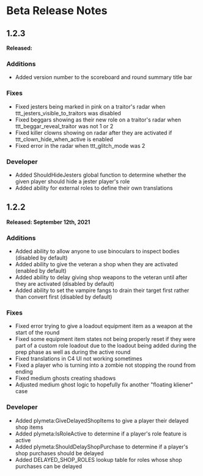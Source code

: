 # Beta Release Notes

## 1.2.3
**Released:**

### Additions
- Added version number to the scoreboard and round summary title bar

### Fixes
- Fixed jesters being marked in pink on a traitor's radar when ttt_jesters_visible_to_traitors was disabled
- Fixed beggars showing as their new role on a traitor's radar when ttt_beggar_reveal_traitor was not 1 or 2
- Fixed killer clowns showing on radar after they are activated if ttt_clown_hide_when_active is enabled
- Fixed error in the radar when ttt_glitch_mode was 2

### Developer
- Added ShouldHideJesters global function to determine whether the given player should hide a jester player's role
- Added ability for external roles to define their own translations

## 1.2.2
**Released: September 12th, 2021**

### Additions
- Added ability to allow anyone to use binoculars to inspect bodies (disabled by default)
- Added ability to give the veteran a shop when they are activated (enabled by default)
- Added ability to delay giving shop weapons to the veteran until after they are activated (disabled by default)
- Added ability to set the vampire fangs to drain their target first rather than convert first (disabled by default)

### Fixes
- Fixed error trying to give a loadout equipment item as a weapon at the start of the round
- Fixed some equipment item states not being properly reset if they were part of a custom role loadout due to the loadout being added during the prep phase as well as during the active round
- Fixed translations in C4 UI not working sometimes
- Fixed a player who is turning into a zombie not stopping the round from ending
- Fixed medium ghosts creating shadows
- Adjusted medium ghost logic to hopefully fix another "floating kliener" case

### Developer
- Added plymeta:GiveDelayedShopItems to give a player their delayed shop items
- Added plymeta:IsRoleActive to determine if a player's role feature is active
- Added plymeta:ShouldDelayShopPurchase to determine if a player's shop purchases should be delayed
- Added DELAYED_SHOP_ROLES lookup table for roles whose shop purchases can be delayed